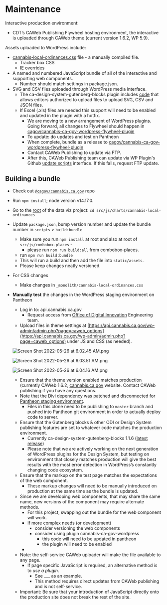 # Maintenance

Interactive production environment: 
* CDT’s CAWeb Publishing Flywheel hosting environment, the interactive is uploaded through CAWeb theme (current version 1.6.2, WP 5.9). 

Assets uploaded to WordPress include:

- [cannabis-local-ordinances.css](./../../_monolith/css/cannabis-local-ordinances.css) file - a manually compiled file.
    - Tracker box CSS
    - IE overrides
- A named and numbered JavaScript bundle of all of the interactive and supporting web components. 
    - Number should match settings in package.json.
- SVG and CSV files uploaded through WordPress media interface. 
    * The ca-design-system-gutenberg-blocks plugin includes [code](https://github.com/cagov/ca-design-system-gutenberg-blocks/blob/main/includes/publishing/headless_mime_types.php) that allows editors authorized to upload files to upload SVG, CSV and JSON files.
    - If Excel (.xls) files are needed this support will need to be enabled and updated in the plugin with a hotfix.
        - We are moving to a new arrangement of WordPress plugins. Going forward, all changes to Flywheel should happen in [cagov/cannabis-ca-gov-wordpress-flywheel-plugin](https://github.com/cagov/cannabis-ca-gov-wordpress-flywheel-plugin)
        - To update: do updates and test on Pantheon
        - When complete, bundle as a release to [cagov/cannabis-ca-gov-wordpress-flywheel-plugin](https://github.com/cagov/cannabis-ca-gov-wordpress-flywheel-plugin)
        - Contact CAWeb Publishing to update via FTP.
        - After this, CAWeb Publishing team can update via WP Plugin's Github [update scripts](https://github.com/cagov/cannabis-ca-gov-wordpress-flywheel-plugin/blob/main/core/class-ca-design-system-gutenberg-blocks-plugin-update.php) interface. If this fails, request FTP update.

## Building a bundle

- Check out [`@cagov/cannabis.ca.gov`](https://github.com/cagov/cannabis.ca.gov) repo
- Run `npm install`; node version v14.17.0.
- Go to the [root](https://github.com/cagov/cannabis.ca.gov/tree/main/src/js/charts/cannabis-local-ordinances) of the data viz project:
    `cd src/js/charts/cannabis-local-ordinances`
- Update `package.json`, bump version number and update the bundle number in `scripts` > `build:bundle`
    - Make sure you run `npm install` at root and also at root of `src/js/combobox-places` -
        - please run `npm run build:all` from combobox-places.
    - run `npm run build:bundle`
    - This will run a build and then add the file into `static/assets`.
    - Please keep changes neatly versioned.
- For CSS changes
    - Make changes in `_monolith/cannabis-local-ordinances.css`
- **Manually test** the changes in the WordPress staging environment on Pantheon
    - Log in to: api.cannabis.ca.gov
        - Request access from [Office of Digital Innovation](https://digital.ca.gob) Engineering team.
    - Upload files in theme settings at [https://api.cannabis.ca.gov/wp-admin/admin.php?page=caweb_options](https://api.cannabis.ca.gov/wp-admin/admin.php?page=caweb_options) under JS and CSS (as needed).
    
    ![Screen Shot 2022-05-26 at 6.02.45 AM.png](Maintenance%20e5106c631ccb41b8a97cd98c19a488b1/Screen_Shot_2022-05-26_at_6.02.45_AM.png)
    
    ![Screen Shot 2022-05-26 at 6.03.51 AM.png](Maintenance%20e5106c631ccb41b8a97cd98c19a488b1/Screen_Shot_2022-05-26_at_6.03.51_AM.png)
    
    ![Screen Shot 2022-05-26 at 6.04.16 AM.png](Maintenance%20e5106c631ccb41b8a97cd98c19a488b1/Screen_Shot_2022-05-26_at_6.04.16_AM.png)
    
    - Ensure that the theme version enabled matches production (currently CAWeb 1.6.2, [cannabis.ca.gov](http://cannabis.ca.gov) website. Contact CAWeb publishing if you have any questions.
    - Note that the Divi dependency was patched and disconnected for [Pantheon staging environment](https://github.com/cagov/pantheon-mirror-cannabis-ca-gov/pull/new/caweb_publishing_clone). 
        - Files in this clone need to be publishing to `master` branch and pushed into Pantheon git environment in order to actually deploy code to server. 
    - Ensure that the Gutenberg blocks & other ODI or Design System publishing features are set to whatever code matches the production environment.
        - Currently ca-design-system-gutenberg-blocks 1.1.6 ([latest release](https://github.com/cagov/ca-design-system-gutenberg-blocks/releases))
        - Please note that we are actively working on the next generation of WordPress plugins for the Design System, but testing on environment that closely matches production will give the best results with the most error detection in WordPress’s constantly changing code ecosystem.
    - Ensure that the markup on the test page matches the expectations of the web component. 
        - These markup changes will need to be manually introduced on production at the same time as the bundle is updated.
    - Since we are developing web components, that may share the same name, new versions of the component may require alternate methods.
        - For this project, swapping out the bundle for the web component will work.
        - If more complex needs (or development)
            - consider versioning the web components
            - consider using plugin cannabis-ca-gov-wordpress
                - this code will need to be updated in pantheon
                - the plugin will need to be enabled
        - 
    - Note: the self-service CAWeb uploader will make the file available to any page.
        - If page specific JavaScript is required, an alternative method is to *use a plugin*.
            - See ___ as an example.
            - This method requires direct updates from CAWeb publishing and is not self-service.
    - Important: Be sure that your introduction of JavaScript directly onto the production site does not break the rest of the site.

